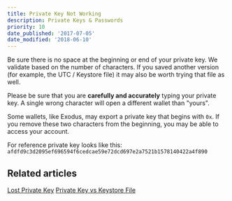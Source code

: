 ```yaml
---
title: Private Key Not Working
description: Private Keys & Passwords
priority: 10
date_published: '2017-07-05'
date_modified: '2018-06-10'
---
```


Be sure there is no space at the beginning or end of your private key. We validate based on the number of characters. If you saved another version (for example, the UTC / Keystore file) it may also be worth trying that file as well.

Please be sure that you are **carefully and accurately** typing your private key. A single wrong character will open a different wallet than "yours".

Some wallets, like Exodus, may export a private key that begins with `0x`. If you remove these two characters from the beginning, you may be able to access your account.

For reference private key looks like this: `afdfd9c3d2095ef696594f6cedcae59e72dcd697e2a7521b1578140422a4f890`

## Related articles

[Lost Private Key](https://support.mycrypto.com/private-keys-passwords/lost-eth-private-key.html)
[Private Key vs Keystore File](https://support.mycrypto.com/private-keys-passwords/difference-beween-private-key-and-keystore-file.html)
